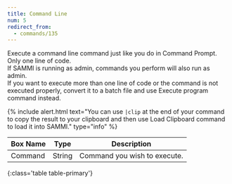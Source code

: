```yaml
---
title: Command Line
num: 5
redirect_from:
  - commands/135
---
```


Execute a command line command just like you do in Command Prompt. Only one line of code.\
If SAMMI is running as admin, commands you perform will also run as admin.\
If you want to execute more than one line of code or the command is not executed properly, convert it to a batch file and use Execute program command instead.

{% include alert.html text="You can use <code>|clip</code> at the end of your command to copy the result to your clipboard and then use Load Clipboard command to load it into SAMMI." type="info" %}


| Box Name | Type | Description |
|-------|--------|--------
|Command|	String	|Command you wish to execute.
{:class='table table-primary'}









